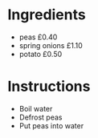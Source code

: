 # Ingredients
- peas £0.40
- spring onions £1.10
- potato £0.50


# Instructions

- Boil water
- Defrost peas
- Put peas into water

